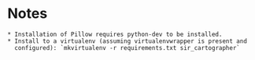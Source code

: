 Notes
=====

    * Installation of Pillow requires python-dev to be installed.
    * Install to a virtualenv (assuming virtualenvwrapper is present and
      configured): `mkvirtualenv -r requirements.txt sir_cartographer`
